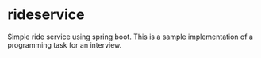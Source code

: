 # rideservice
Simple ride service using spring boot. This is a sample implementation of a programming task for an interview.
